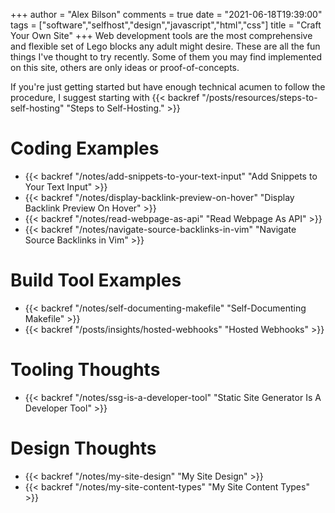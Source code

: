 +++
author = "Alex Bilson"
comments = true
date = "2021-06-18T19:39:00"
tags = ["software","selfhost","design","javascript","html","css"]
title = "Craft Your Own Site"
+++
Web development tools are the most comprehensive and flexible set of Lego blocks any adult might desire. These are all the fun things I've thought to try recently. Some of them you may find implemented on this site, others are only ideas or proof-of-concepts.

If you're just getting started but have enough technical acumen to follow the procedure, I suggest starting with {{< backref "/posts/resources/steps-to-self-hosting" "Steps to Self-Hosting." >}}

# Coding Examples
- {{< backref "/notes/add-snippets-to-your-text-input" "Add Snippets to Your Text Input" >}}
- {{< backref "/notes/display-backlink-preview-on-hover" "Display Backlink Preview On Hover" >}}
- {{< backref "/notes/read-webpage-as-api" "Read Webpage As API" >}}
- {{< backref "/notes/navigate-source-backlinks-in-vim" "Navigate Source Backlinks in Vim" >}}

# Build Tool Examples
- {{< backref "/notes/self-documenting-makefile" "Self-Documenting Makefile" >}}
- {{< backref "/posts/insights/hosted-webhooks" "Hosted Webhooks" >}}

# Tooling Thoughts
- {{< backref "/notes/ssg-is-a-developer-tool" "Static Site Generator Is A Developer Tool" >}}

# Design Thoughts
- {{< backref "/notes/my-site-design" "My Site Design" >}}
- {{< backref "/notes/my-site-content-types" "My Site Content Types" >}}